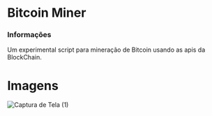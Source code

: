 # Bitcoin Miner

### Informações
Um experimental script para mineração de Bitcoin usando as apis da BlockChain.


# Imagens
![Captura de Tela (1)](https://user-images.githubusercontent.com/62616207/194236216-55ce8d70-4009-456b-aaf3-5eacc7e01756.png)
